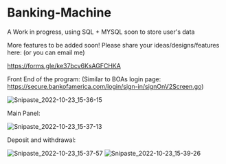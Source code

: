 # Banking-Machine
A Work in progress, using SQL + MYSQL soon to store user's data

More features to be added soon! Please share your ideas/designs/features here: (or you can email me)

https://forms.gle/ke37bcv6KsAGFCHKA

Front End of the program: (Similar to  BOAs login page: https://secure.bankofamerica.com/login/sign-in/signOnV2Screen.go)

![Snipaste_2022-10-23_15-36-15](https://user-images.githubusercontent.com/98570636/197414302-e0e71c23-ee24-4be6-8f5e-83595ea5385e.png)

Main Panel: 

![Snipaste_2022-10-23_15-37-13](https://user-images.githubusercontent.com/98570636/197414331-25a2106d-00ad-46ec-a1fe-38d04b6216ef.png)

Deposit and withdrawal: 

![Snipaste_2022-10-23_15-37-57](https://user-images.githubusercontent.com/98570636/197414360-092ecc19-725c-48d8-85f0-51f9f588f213.png)
![Snipaste_2022-10-23_15-39-26](https://user-images.githubusercontent.com/98570636/197414408-1ad7f369-de86-4a12-a026-b237c2936383.png)
